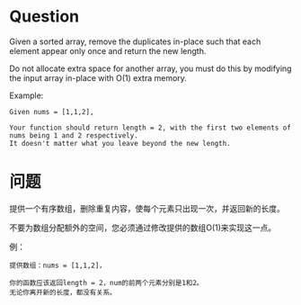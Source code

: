 # Question
Given a sorted array, remove the duplicates in-place such that each element appear only once and return the new length.

Do not allocate extra space for another array, you must do this by modifying the input array in-place with O(1) extra memory.

Example:
```
Given nums = [1,1,2],

Your function should return length = 2, with the first two elements of nums being 1 and 2 respectively.
It doesn't matter what you leave beyond the new length.
```

# 问题
提供一个有序数组，删除重复内容，使每个元素只出现一次，并返回新的长度。

不要为数组分配额外的空间，您必须通过修改提供的数组O(1)来实现这一点。

例：
```
提供数组：nums = [1,1,2]，

你的函数应该返回length = 2，num的前两个元素分别是1和2。
无论你离开新的长度，都没有关系。
```